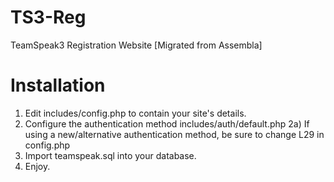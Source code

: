 TS3-Reg
=======

TeamSpeak3 Registration Website [Migrated from Assembla]


Installation
============
1) Edit includes/config.php to contain your site's details.
2) Configure the authentication method includes/auth/default.php
2a) If using a new/alternative authentication method, be sure to change L29 in config.php
3) Import teamspeak.sql into your database.
4) Enjoy.
